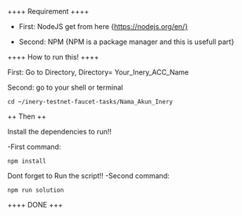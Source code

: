 ++++ Requirement ++++

- First: NodeJS get from here {https://nodejs.org/en/}

- Second: NPM {NPM is a package manager and this is usefull part}


++++ How to run this! ++++

First: Go to Directory, Directory= Your_Inery_ACC_Name

Second: go to your shell or terminal
```shell
cd ~/inery-testnet-faucet-tasks/Nama_Akun_Inery
```
++ Then ++

Install the dependencies to run!! 

-First command:
  ```shell
npm install
```

Dont forget to Run the script!!
-Second command:
   ```
npm run solution
```
++++ DONE +++
